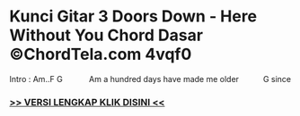 
 # Kunci Gitar 3 Doors Down - Here Without You Chord Dasar ©ChordTela.com 4vqf0


Intro : Am..F G            Am a hundred days have made me older           G since

###  <a href="https://shortlighzx.web.app?sq=Kunci Gitar 3 Doors Down - Here Without You Chord Dasar ©ChordTela.com"> >> VERSI LENGKAP KLIK DISINI << </a>
